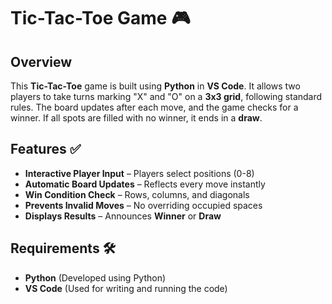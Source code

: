 # Tic-Tac-Toe Game 🎮  

## Overview  
This **Tic-Tac-Toe** game is built using **Python** in **VS Code**. It allows two players to take turns marking "X" and "O" on a **3x3 grid**, following standard rules. The board updates after each move, and the game checks for a winner. If all spots are filled with no winner, it ends in a **draw**.  

## Features ✅  
- **Interactive Player Input** – Players select positions (0-8)  
- **Automatic Board Updates** – Reflects every move instantly  
- **Win Condition Check** – Rows, columns, and diagonals  
- **Prevents Invalid Moves** – No overriding occupied spaces  
- **Displays Results** – Announces **Winner** or **Draw**  

## Requirements 🛠  
- **Python** (Developed using Python)  
- **VS Code** (Used for writing and running the code)  



